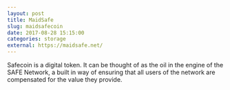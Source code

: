 ```yaml
---
layout: post
title: MaidSafe
slug: maidsafecoin
date: 2017-08-28 15:15:00
categories: storage
external: https://maidsafe.net/
---
```

Safecoin is a digital token. It can be thought of as the oil in the engine of the SAFE Network, a built in way of ensuring that all users of the network are compensated for the value they provide.
